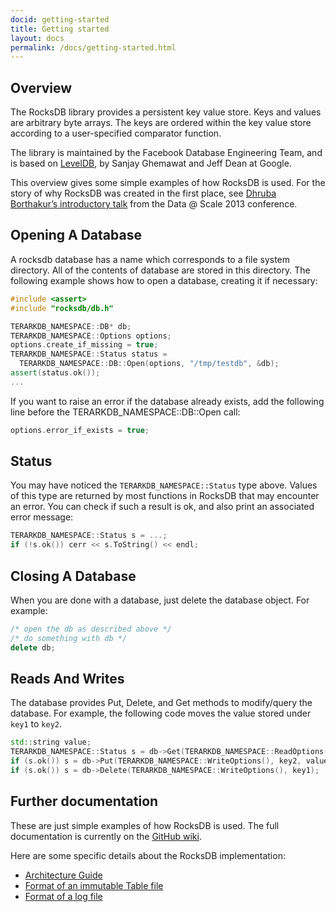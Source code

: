 ```yaml
---
docid: getting-started
title: Getting started
layout: docs
permalink: /docs/getting-started.html
---
```


## Overview

The RocksDB library provides a persistent key value store. Keys and values are arbitrary byte arrays. The keys are ordered within the key value store according to a user-specified comparator function.

The library is maintained by the Facebook Database Engineering Team, and is based on [LevelDB](https://github.com/google/leveldb), by Sanjay Ghemawat and Jeff Dean at Google.

This overview gives some simple examples of how RocksDB is used. For the story of why RocksDB was created in the first place, see [Dhruba Borthakur’s introductory talk](https://github.com/facebook/rocksdb/blob/gh-pages-old/intro.pdf?raw=true) from the Data @ Scale 2013 conference.

## Opening A Database

A rocksdb database has a name which corresponds to a file system directory. All of the contents of database are stored in this directory. The following example shows how to open a database, creating it if necessary:

```c++
#include <assert>
#include "rocksdb/db.h"

TERARKDB_NAMESPACE::DB* db;
TERARKDB_NAMESPACE::Options options;
options.create_if_missing = true;
TERARKDB_NAMESPACE::Status status =
  TERARKDB_NAMESPACE::DB::Open(options, "/tmp/testdb", &db);
assert(status.ok());
...
```

If you want to raise an error if the database already exists, add the following line before the TERARKDB_NAMESPACE::DB::Open call:

```c++
options.error_if_exists = true;
```

## Status

You may have noticed the `TERARKDB_NAMESPACE::Status` type above. Values of this type are returned by most functions in RocksDB that may encounter
an error. You can check if such a result is ok, and also print an associated error message:

```c++
TERARKDB_NAMESPACE::Status s = ...;
if (!s.ok()) cerr << s.ToString() << endl;
```

## Closing A Database

When you are done with a database, just delete the database object. For example:

```c++
/* open the db as described above */
/* do something with db */
delete db;
```

## Reads And Writes

The database provides Put, Delete, and Get methods to modify/query the database. For example, the following code moves the value stored under `key1` to `key2`.

```c++
std::string value;
TERARKDB_NAMESPACE::Status s = db->Get(TERARKDB_NAMESPACE::ReadOptions(), key1, &value);
if (s.ok()) s = db->Put(TERARKDB_NAMESPACE::WriteOptions(), key2, value);
if (s.ok()) s = db->Delete(TERARKDB_NAMESPACE::WriteOptions(), key1);
```

## Further documentation

These are just simple examples of how RocksDB is used. The full documentation is currently on the [GitHub wiki](https://github.com/facebook/rocksdb/wiki).

Here are some specific details about the RocksDB implementation:

- [Architecture Guide](https://github.com/facebook/rocksdb/wiki/Rocksdb-Architecture-Guide)
- [Format of an immutable Table file](https://github.com/facebook/rocksdb/wiki/Rocksdb-Table-Format)
- [Format of a log file](https://github.com/facebook/rocksdb/wiki/Write-Ahead-Log-File-Format)
